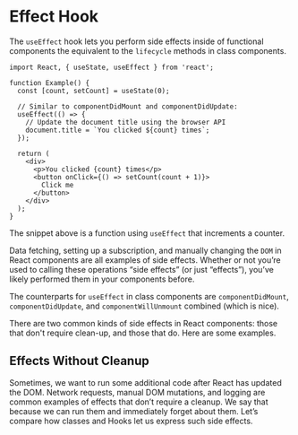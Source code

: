 # Effect Hook

The `useEffect` hook lets you perform side effects inside of functional components the equivalent to the `lifecycle` methods in class components.

```
import React, { useState, useEffect } from 'react';

function Example() {
  const [count, setCount] = useState(0);

  // Similar to componentDidMount and componentDidUpdate:
  useEffect(() => {
    // Update the document title using the browser API
    document.title = `You clicked ${count} times`;
  });

  return (
    <div>
      <p>You clicked {count} times</p>
      <button onClick={() => setCount(count + 1)}>
        Click me
      </button>
    </div>
  );
}
```

The snippet above is a function using `useEffect` that increments a counter.

Data fetching, setting up a subscription, and manually changing the `DOM` in React components are all examples of side effects. Whether or not you’re used to calling these operations “side effects” (or just “effects”), you’ve likely performed them in your components before.

The counterparts for `useEffect` in class components are `componentDidMount`, `componentDidUpdate`, and `componentWillUnmount` combined (which is nice).

There are two common kinds of side effects in React components: those that don't require clean-up, and those that do. Here are some examples.

## Effects Without Cleanup

Sometimes, we want to run some additional code after React has updated the DOM. Network requests, manual DOM mutations, and logging are common examples of effects that don’t require a cleanup. We say that because we can run them and immediately forget about them. Let’s compare how classes and Hooks let us express such side effects.


